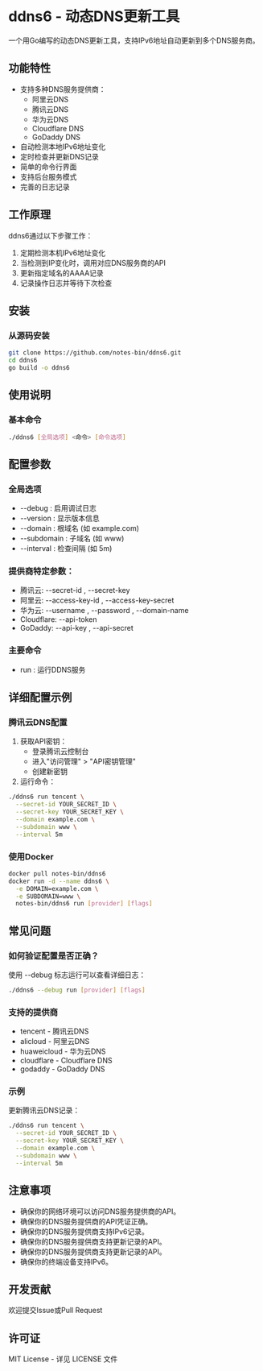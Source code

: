 # ddns6 - 动态DNS更新工具

一个用Go编写的动态DNS更新工具，支持IPv6地址自动更新到多个DNS服务商。

## 功能特性

- 支持多种DNS服务提供商：
  - 阿里云DNS
  - 腾讯云DNS
  - 华为云DNS
  - Cloudflare DNS
  - GoDaddy DNS
- 自动检测本地IPv6地址变化
- 定时检查并更新DNS记录
- 简单的命令行界面
- 支持后台服务模式
- 完善的日志记录

## 工作原理

ddns6通过以下步骤工作：
1. 定期检测本机IPv6地址变化
2. 当检测到IP变化时，调用对应DNS服务商的API
3. 更新指定域名的AAAA记录
4. 记录操作日志并等待下次检查

## 安装

### 从源码安装

```bash
git clone https://github.com/notes-bin/ddns6.git
cd ddns6
go build -o ddns6
```
## 使用说明
### 基本命令
```bash
./ddns6 [全局选项] <命令> [命令选项]
```
## 配置参数
### 全局选项
- --debug : 启用调试日志
- --version : 显示版本信息
- --domain : 根域名 (如 example.com)
- --subdomain : 子域名 (如 www)
- --interval : 检查间隔 (如 5m)
### 提供商特定参数：
- 腾讯云: --secret-id , --secret-key
- 阿里云: --access-key-id , --access-key-secret
- 华为云: --username , --password , --domain-name
- Cloudflare: --api-token
- GoDaddy: --api-key , --api-secret
### 主要命令
- run : 运行DDNS服务

## 详细配置示例
### 腾讯云DNS配置
1. 获取API密钥：
   - 登录腾讯云控制台
   - 进入"访问管理" > "API密钥管理"
   - 创建新密钥
2. 运行命令：
```bash
./ddns6 run tencent \
  --secret-id YOUR_SECRET_ID \
  --secret-key YOUR_SECRET_KEY \
  --domain example.com \
  --subdomain www \
  --interval 5m
```

### 使用Docker
```bash
docker pull notes-bin/ddns6
docker run -d --name ddns6 \
  -e DOMAIN=example.com \
  -e SUBDOMAIN=www \
  notes-bin/ddns6 run [provider] [flags]
```

## 常见问题
### 如何验证配置是否正确？
使用 --debug 标志运行可以查看详细日志：
```bash
./ddns6 --debug run [provider] [flags]
```
### 支持的提供商
- tencent - 腾讯云DNS
- alicloud - 阿里云DNS
- huaweicloud - 华为云DNS
- cloudflare - Cloudflare DNS
- godaddy - GoDaddy DNS

### 示例
更新腾讯云DNS记录：
```bash
./ddns6 run tencent \
  --secret-id YOUR_SECRET_ID \
  --secret-key YOUR_SECRET_KEY \
  --domain example.com \
  --subdomain www \
  --interval 5m
```


## 注意事项
- 确保你的网络环境可以访问DNS服务提供商的API。
- 确保你的DNS服务提供商的API凭证正确。
- 确保你的DNS服务提供商支持IPv6记录。
- 确保你的DNS服务提供商支持更新记录的API。
- 确保你的DNS服务提供商支持更新记录的API。
- 确保你的终端设备支持IPv6。

## 开发贡献
欢迎提交Issue或Pull Request

## 许可证

MIT License - 详见 LICENSE 文件